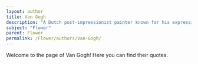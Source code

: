 ```yaml
---
layout: author
title: Van Gogh
description: "A Dutch post-impressionist painter known for his expressive use of color and dramatic brushwork; he created many famous paintings of flowers, most notably 'Sunflowers'."
subject: "Flower"
parent: Flower
permalink: /Flower/authors/Van-Gogh/
---
```


Welcome to the page of Van Gogh! Here you can find their quotes.
